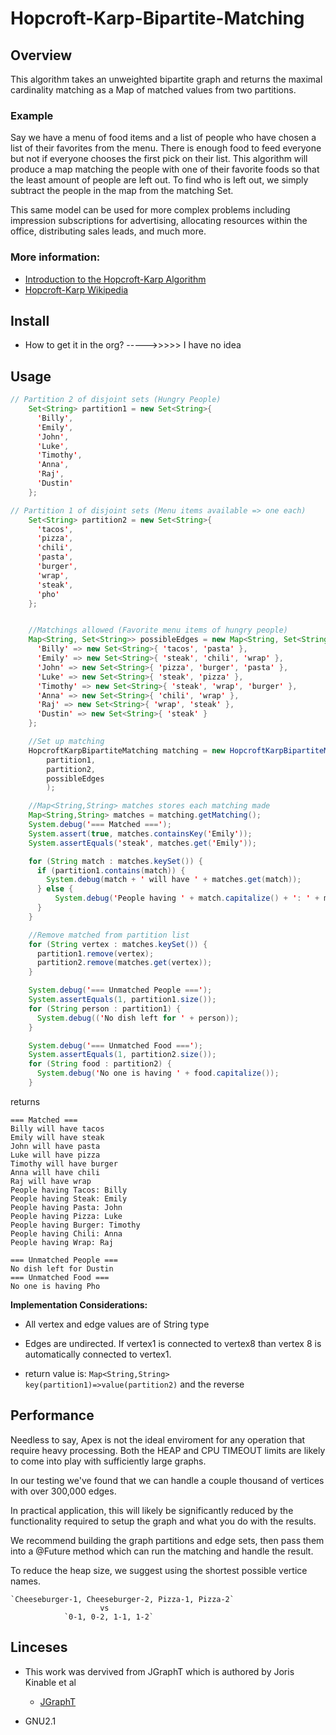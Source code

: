 # Hopcroft-Karp-Bipartite-Matching

## Overview

This algorithm takes an unweighted bipartite graph and returns the maximal cardinality matching as
a Map of matched values from two partitions.

### Example

Say we have a menu of food items and a list of people who have chosen a list of their favorites from the menu. There is enough food to feed everyone but not if everyone chooses the first pick on their list. This algorithm will produce a map matching the people with one of their favorite foods so that the least amount of people are left out. To find who is left out, we simply subtract the people in the map from the matching Set.

This same model can be used for more complex problems including impression subscriptions for advertising, allocating resources within the office, distributing sales leads, and much more.

### More information:

- [Introduction to the Hopcroft-Karp Algorithm](youtube.com/watch?v=lM5eIpF0xjA)
- [Hopcroft-Karp Wikipedia](https://en.wikipedia.org/wiki/Hopcroft–Karp_algorithm)

## Install

- How to get it in the org? ----->>>>> I have no idea

## Usage

```java
// Partition 2 of disjoint sets (Hungry People)
    Set<String> partition1 = new Set<String>{
      'Billy',
      'Emily',
      'John',
      'Luke',
      'Timothy',
      'Anna',
      'Raj',
      'Dustin'
    };

// Partition 1 of disjoint sets (Menu items available => one each)
    Set<String> partition2 = new Set<String>{
      'tacos',
      'pizza',
      'chili',
      'pasta',
      'burger',
      'wrap',
      'steak',
      'pho'
    };


    //Matchings allowed (Favorite menu items of hungry people)
    Map<String, Set<String>> possibleEdges = new Map<String, Set<String>>{
      'Billy' => new Set<String>{ 'tacos', 'pasta' },
      'Emily' => new Set<String>{ 'steak', 'chili', 'wrap' },
      'John' => new Set<String>{ 'pizza', 'burger', 'pasta' },
      'Luke' => new Set<String>{ 'steak', 'pizza' },
      'Timothy' => new Set<String>{ 'steak', 'wrap', 'burger' },
      'Anna' => new Set<String>{ 'chili', 'wrap' },
      'Raj' => new Set<String>{ 'wrap', 'steak' },
      'Dustin' => new Set<String>{ 'steak' }
    };

    //Set up matching
    HopcroftKarpBipartiteMatching matching = new HopcroftKarpBipartiteMatching(
        partition1,
        partition2,
        possibleEdges
        );

    //Map<String,String> matches stores each matching made
    Map<String,String> matches = matching.getMatching();
    System.debug('=== Matched ===');
    System.assert(true, matches.containsKey('Emily'));
    System.assertEquals('steak', matches.get('Emily'));

    for (String match : matches.keySet()) {
      if (partition1.contains(match)) {
        System.debug(match + ' will have ' + matches.get(match));
      } else {
          System.debug('People having ' + match.capitalize() + ': ' + matches.get(match));
      }
    }

    //Remove matched from partition list
    for (String vertex : matches.keySet()) {
      partition1.remove(vertex);
      partition2.remove(matches.get(vertex));
    }

    System.debug('=== Unmatched People ===');
    System.assertEquals(1, partition1.size());
    for (String person : partition1) {
      System.debug(('No dish left for ' + person));
    }

    System.debug('=== Unmatched Food ===');
    System.assertEquals(1, partition2.size());
    for (String food : partition2) {
      System.debug('No one is having ' + food.capitalize());
    }
```

returns

```
=== Matched ===
Billy will have tacos
Emily will have steak
John will have pasta
Luke will have pizza
Timothy will have burger
Anna will have chili
Raj will have wrap
People having Tacos: Billy
People having Steak: Emily
People having Pasta: John
People having Pizza: Luke
People having Burger: Timothy
People having Chili: Anna
People having Wrap: Raj

=== Unmatched People ===
No dish left for Dustin
=== Unmatched Food ===
No one is having Pho

```

**Implementation Considerations:**

- All vertex and edge values are of String type

- Edges are undirected. If vertex1 is connected to vertex8 than vertex 8 is automatically connected to vertex1.

- return value is: `Map<String,String> key(partition1)=>value(partition2)` and the reverse

## Performance

Needless to say, Apex is not the ideal enviroment for any operation that require heavy processing. Both the HEAP and CPU TIMEOUT limits are likely to come into play with sufficiently large graphs.

In our testing we've found that we can handle a couple thousand of vertices with over 300,000 edges.

In practical application, this will likely be significantly reduced by the functionality required to setup the graph and what you do with the results.

We recommend building the graph partitions and edge sets, then pass them into a @Future method which can run the matching and handle the result.

To reduce the heap size, we suggest using the shortest possible vertice names.

```
`Cheeseburger-1, Cheeseburger-2, Pizza-1, Pizza-2`
                    vs
            `0-1, 0-2, 1-1, 1-2`
```

## Linceses

- This work was dervived from JGraphT which is authored by Joris Kinable et al

  - [JGraphT](https://jgrapht.org)

- GNU2.1
